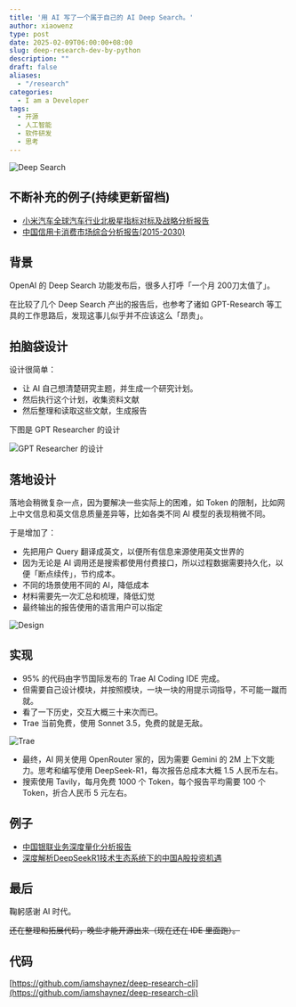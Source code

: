 ```yaml
---
title: '用 AI 写了一个属于自己的 AI Deep Search。'
author: xiaowenz
type: post
date: 2025-02-09T06:00:00+08:00
slug: deep-research-dev-by-python
description: ""
draft: false
aliases:
  - "/research"
categories:
  - I am a Developer
tags:
  - 开源
  - 人工智能
  - 软件研发
  - 思考
---
```


![Deep Search](https://cdn.sa.net/2025/02/09/u7ARWveNC89rUhF.png)

## 不断补充的例子(持续更新留档)

- [小米汽车全球汽车行业北极星指标对标及战略分析报告](/research/xiaomi-auto-strategy-report-deep-research)
- [中国信用卡消费市场综合分析报告(2015-2030)](/research/china-credit-card-market-deep-research-analysis)

## 背景

OpenAI 的 Deep Search 功能发布后，很多人打呼「一个月 200刀太值了」。

在比较了几个 Deep Search 产出的报告后，也参考了诸如 GPT-Research 等工具的工作思路后，发现这事儿似乎并不应该这么「昂贵」。

## 拍脑袋设计

设计很简单：

- 让 AI 自己想清楚研究主题，并生成一个研究计划。
- 然后执行这个计划，收集资料文献
- 然后整理和读取这些文献，生成报告

下图是 GPT Researcher 的设计

![GPT Researcher 的设计](https://cdn.sa.net/2025/02/09/56Bu7vV8fesmg9k.png)

## 落地设计

落地会稍微复杂一点，因为要解决一些实际上的困难，如 Token 的限制，比如网上中文信息和英文信息质量差异等，比如各类不同 AI 模型的表现稍微不同。

于是增加了：

- 先把用户 Query 翻译成英文，以便所有信息来源使用英文世界的
- 因为无论是 AI 调用还是搜索都使用付费接口，所以过程数据需要持久化，以便「断点续传」，节约成本。
- 不同的场景使用不同的 AI，降低成本
- 材料需要先一次汇总和梳理，降低幻觉
- 最终输出的报告使用的语言用户可以指定

![Design](https://cdn.sa.net/2025/02/09/3UPtxEc6eDK4RvA.png)

## 实现

- 95% 的代码由字节国际发布的 Trae AI Coding IDE 完成。
- 但需要自己设计模块，并按照模块，一块一块的用提示词指导，不可能一蹴而就。
- 看了一下历史，交互大概三十来次而已。
- Trae 当前免费，使用 Sonnet 3.5，免费的就是无敌。

![Trae](https://cdn.sa.net/2025/02/09/ozENhaij7xCIZ5r.png)

- 最终，AI 网关使用 OpenRouter 家的，因为需要 Gemini 的 2M 上下文能力。思考和编写使用 DeepSeek-R1，每次报告总成本大概 1.5 人民币左右。
- 搜索使用 Tavily，每月免费 1000 个 Token，每个报告平均需要 100 个 Token，折合人民币 5 元左右。

## 例子

- [中国银联业务深度量化分析报告](/中国银联业务深度量化分析报告.pdf)
- [深度解析DeepSeekR1技术生态系统下的中国A股投资机遇](/深度解析DeepSeekR1技术生态系统下的中国A股投资机遇.pdf)

## 最后

鞠躬感谢 AI 时代。

~~还在整理和拓展代码，晚些才能开源出来（现在还在 IDE 里面跑）。~~

## 代码

[https://github.com/iamshaynez/deep-research-cli](https://github.com/iamshaynez/deep-research-cli)

